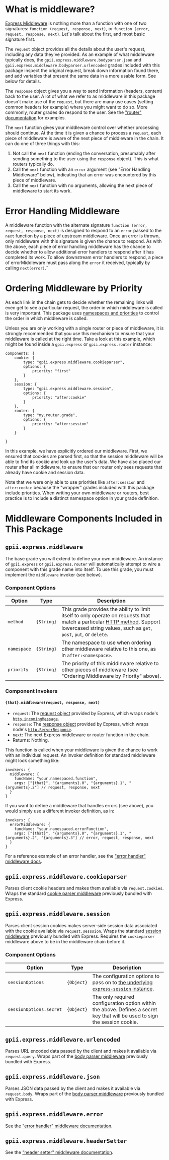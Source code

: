 # What is middleware?

[Express Middleware](http://expressjs.com/en/guide/using-middleware.html) is nothing more than a function with one of
two signatures:  `function (request, response, next)`, or `function (error, request, response, next)`.  Let's talk about
the first, and most basic signature first.

The `request` object provides all the details about the user's request, including any data they've provided.  As an
example of what middleware typically does, the `gpii.express.middleware.bodyparser.json` and
`gpii.express.middleware.bodyparser.urlencoded` grades included with this package inspect the original request, break
down information found there, and add variables that present the same data in a more usable form.  See below for details.

The `response` object gives you a way to send information (headers, content) back to the user.  A lot of what we refer to
as middleware in this package doesn't make use of the `request`, but there are many use cases (setting common headers for
example) where you might want to do so.  More commonly, router grades do respond to the user.  See the
["router" documentation](router.md) for examples.

The `next` function gives your middleware control over whether processing should continue.  At the time it is given a
chance to process a `request`, each piece of middleware is aware of the next piece of middleware in the chain.  It can
do one of three things with this:

1. Not call the `next` function (ending the conversation, presumably after sending something to the user using the `response` object).  This is what routers typically do.
2. Call the `next` function with an `error` argument (see "Error Handling Middleware" below), indicating that an error was encountered by this piece of middleware.
3. Call the `next` function with no arguments, allowing the next piece of middleware to start its work.

# Error Handling Middleware

A middleware function with the alternate signature `function (error, request, response, next)` is designed to respond to
an `error` passed to the `next` function by a piece of upstream middleware.  Once an error is thrown, only middleware
with this signature is given the chance to respond.  As with the above, each piece of error handling middleware has the
chance to decide whether to allow additional error handlers to respond after it has completed its work.  To allow
downstream error handlers to respond, a piece of errorMiddleware must pass along the `error` it received, typically by
calling `next(error)`.¯

# Ordering Middleware by Priority

As each link in the chain gets to decide whether the remaining links will even get to see a particular request, the
order in which middleware is called is very important.  This package uses
[namespaces and priorities](http://docs.fluidproject.org/infusion/development/Priorities.html) to control the order in
which middleware is called.

Unless you are only working with a single router or piece of middleware, it is strongly recommended that you use this
mechanism to ensure that your middleware is called at the right time.  Take a look at this example, which
might be found inside a `gpii.express` or `gpii.express.router` instance:

```
components: {
    cookie: {
        type: "gpii.express.middleware.cookieparser",
        options: {
            priority: "first"
        }
    },
    session: {
        type: "gpii.express.middleware.session",
        options: {
            priority: "after:cookie"
        }
    },
    router: {
        type: "my.router.grade",
        options: {
            priority: "after:session"
        }
    }

}
```

In this example, we have explicitly ordered our middleware.  First, we ensured that cookies are parsed first, so that
the session middleware will be able to find its cookie and look up the user's data.  We have also placed our router
after all middleware, to ensure that our router only sees requests that already have cookie and session data.

Note that we were only able to use priorities like `after:session` and `after:cookie` because the "wrapper" grades
included with this package include priorities.  When writing your own middleware or routers, best practice is to
include a distinct namespace option in your grade definition.

# Middleware Components Included in This Package

## `gpii.express.middleware`

The base grade you will extend to define your own middleware.  An instance of `gpii.express` or `gpii.express.router`
will automatically attempt to wire a component with this grade name into itself.  To use this grade, you must implement
the `middleware` invoker (see below).

### Component Options

| Option      | Type       | Description |
| ----------- | ---------- | ----------- |
| `method`    | `{String}` | This grade provides the ability to limit itself to only operate on requests that match a particular [HTTP method](https://www.w3.org/Protocols/rfc2616/rfc2616-sec9.html).  Support lowercased string values, such as `get`, `post`, `put`, or `delete`. |
| `namespace` | `{String}` | The namespace to use when ordering other middleware relative to this one, as in `after:<namespace>`. |
| `priority`  | `{String}` | The priority of this middleware relative to other pieces of middleware (see "Ordering Middleware by Priority" above). |

### Component Invokers

#### `{that}.middleware(request, response, next)`
* `request`: The [request object](http://expressjs.com/en/api.html#req) provided by Express, which wraps node's [`http.incomingMessage`](https://nodejs.org/api/http.html#http_class_http_incomingmessage).
* `response`: The [response object](http://expressjs.com/en/api.html#res) provided by Express, which wraps node's [`http.ServerResponse`](https://nodejs.org/api/http.html#http_class_http_serverresponse).
* `next`: The next Express middleware or router function in the chain.
* Returns: Nothing.

This function is called when your middleware is given the chance to work with an individual request.  An invoker
definition for standard middleware might look something like:

```
invokers: {
  middleware: {
    funcName: "your.namespaced.function",
    args: ["{that}", "{arguments}.0", "{arguments}.1", "{arguments}.2"] // request, response, next
  }
}
```

If you want to define a middleware that handles errors (see above), you would simply use a different invoker
definition, as in:

```
invokers: {
  errorMiddleware: {
    funcName: "your.namespaced.errorFunction",
    args: ["{that}", "{arguments}.0", "{arguments}.1", "{arguments}.2", "{arguments}.3"] // error, request, response, next
  }
}
```

For a reference example of an error handler, see the ["error handler" middleware docs](errorMiddleware.md).

## `gpii.express.middleware.cookieparser`

Parses client cookie headers and makes them available via `request.cookies`.  Wraps the standard
[cookie parser middleware](https://github.com/expressjs/cookie-parser) previously bundled with Express.

## `gpii.express.middleware.session`

Parses client session cookies makes server-side session data associated with the cookie available via
`request.sesssion`.  Wraps the standard [session middleware](https://github.com/expressjs/session) previously bundled
with Express.  Requires the `cookieparser` middleware above to be in the middleware chain before it.

### Component Options

| Option                  | Type       | Description |
| ----------------------- | ---------- | ----------- |
| `sessionOptions`        | `{Object}` | The configuration options to pass on to [the underlying `express-session` instance](https://github.com/expressjs/session). |
| `sessionOptions.secret` | `{Object}` | The only required configuration option within the above.  Defines a secret key that will be used to sign the session cookie. |

## `gpii.express.middleware.urlencoded`

Parses URL encoded data passed by the client and makes it available via `request.query`.  Wraps part of the
[body parser middleware](https://github.com/expressjs/body-parser) previously bundled with Express.

##  `gpii.express.middleware.json`

Parses JSON data passed by the client and makes it available via `request.body`.  Wraps part of the
[body parser middleware](https://github.com/expressjs/body-parser) previously bundled with Express.

## `gpii.express.middleware.error`

See the ["error handler" middleware documentation](errorMiddleware.md).

## `gpii.express.middleware.headerSetter`

See the ["header setter" middleware documentation](headerMiddleware.md).